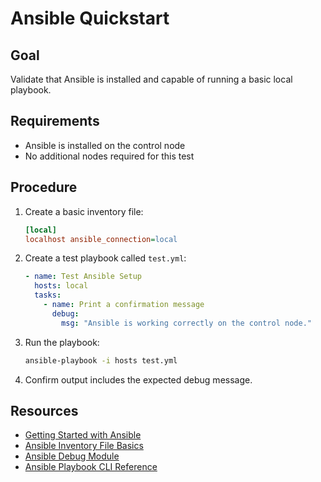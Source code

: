# Ansible Quickstart

## Goal

Validate that Ansible is installed and capable of running a basic local playbook.

## Requirements

- Ansible is installed on the control node
- No additional nodes required for this test

## Procedure

1. Create a basic inventory file:

    ```ini
    [local]
    localhost ansible_connection=local
    ```

2. Create a test playbook called `test.yml`:

    ```yaml
    - name: Test Ansible Setup
      hosts: local
      tasks:
        - name: Print a confirmation message
          debug:
            msg: "Ansible is working correctly on the control node."
    ```

3. Run the playbook:

    ```bash
    ansible-playbook -i hosts test.yml
    ```

4. Confirm output includes the expected debug message.

## Resources

- [Getting Started with Ansible](https://docs.ansible.com/ansible/latest/getting_started/index.html)
- [Ansible Inventory File Basics](https://docs.ansible.com/ansible/latest/inventory_guide/intro_inventory.html)
- [Ansible Debug Module](https://docs.ansible.com/ansible/latest/collections/ansible/builtin/debug_module.html)
- [Ansible Playbook CLI Reference](https://docs.ansible.com/ansible/latest/cli/ansible-playbook.html)


